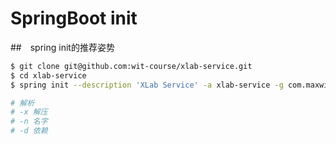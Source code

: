 # SpringBoot init


##　spring init的推荐姿势
```bash
$ git clone git@github.com:wit-course/xlab-service.git
$ cd xlab-service
$ spring init --description 'XLab Service' -a xlab-service -g com.maxwit.ooda --package-name com.maxwit.ooda.xlab -d=web,websocket,redis -x -n XLab --force

# 解析
# -x 解压
# -n 名字
# -d 依赖
```
